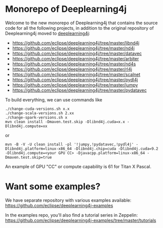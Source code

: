 # Monorepo of Deeplearning4j

Welcome to the new monorepo of Deeplearning4j that contains the source code for all the following projects, in addition to the original repository of Deeplearning4j moved to [deeplearning4j](deeplearning4j):

 * https://github.com/eclipse/deeplearning4j/tree/master/libnd4j
 * https://github.com/eclipse/deeplearning4j/tree/master/nd4j
 * https://github.com/eclipse/deeplearning4j/tree/master/datavec
 * https://github.com/eclipse/deeplearning4j/tree/master/arbiter
 * https://github.com/eclipse/deeplearning4j/tree/master/nd4s
 * https://github.com/eclipse/deeplearning4j/tree/master/rl4j
 * https://github.com/eclipse/deeplearning4j/tree/master/scalnet
 * https://github.com/eclipse/deeplearning4j/tree/master/pydl4j
 * https://github.com/eclipse/deeplearning4j/tree/master/jumpy
 * https://github.com/eclipse/deeplearning4j/tree/master/pydatavec
 

To build everything, we can use commands like
```
./change-cuda-versions.sh x.x
./change-scala-versions.sh 2.xx
./change-spark-versions.sh x
mvn clean install -Dmaven.test.skip -Dlibnd4j.cuda=x.x -Dlibnd4j.compute=xx
```
or
```
mvn -B -V -U clean install -pl '!jumpy,!pydatavec,!pydl4j' -Dlibnd4j.platform=linux-x86_64 -Dlibnd4j.chip=cuda -Dlibnd4j.cuda=9.2 -Dlibnd4j.compute=<your GPU CC> -Djavacpp.platform=linux-x86_64 -Dmaven.test.skip=true
```

An example of GPU "CC" or compute capability is 61 for Titan X Pascal.

# Want some examples?
We have separate repository with various examples available: https://github.com/eclipse/deeplearning4j-examples

In the examples repo, you'll also find a tutorial series in Zeppelin: https://github.com/eclipse/deeplearning4j-examples/tree/master/tutorials

